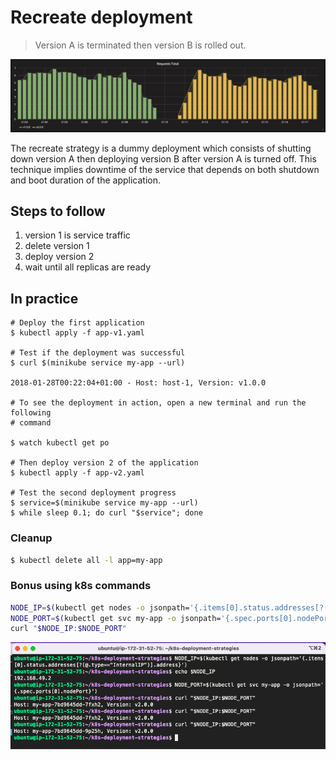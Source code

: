 Recreate deployment
===================

> Version A is terminated then version B is rolled out.

![kubernetes recreate deployment](grafana-recreate.png)

The recreate strategy is a dummy deployment which consists of shutting down
version A then deploying version B after version A is turned off. This technique
implies downtime of the service that depends on both shutdown and boot duration
of the application.

## Steps to follow

1. version 1 is service traffic
1. delete version 1
1. deploy version 2
1. wait until all replicas are ready

## In practice

```
# Deploy the first application
$ kubectl apply -f app-v1.yaml

# Test if the deployment was successful
$ curl $(minikube service my-app --url)

2018-01-28T00:22:04+01:00 - Host: host-1, Version: v1.0.0

# To see the deployment in action, open a new terminal and run the following
# command

$ watch kubectl get po

# Then deploy version 2 of the application
$ kubectl apply -f app-v2.yaml

# Test the second deployment progress
$ service=$(minikube service my-app --url)
$ while sleep 0.1; do curl "$service"; done
```

### Cleanup

```bash
$ kubectl delete all -l app=my-app
```

### Bonus using k8s commands

```bash
NODE_IP=$(kubectl get nodes -o jsonpath='{.items[0].status.addresses[?(@.type=="InternalIP")].address}')
NODE_PORT=$(kubectl get svc my-app -o jsonpath='{.spec.ports[0].nodePort}')
curl "$NODE_IP:$NODE_PORT"
```

![curl-01-recreate](test-curl.png)